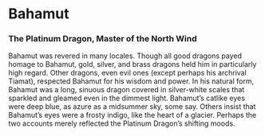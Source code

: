 # Bahamut
### The Platinum Dragon, Master of the North Wind

Bahamut was revered in many locales. Though all good dragons payed homage to Bahamut, gold, silver, and brass dragons held him in particularly high regard. Other dragons, even evil ones (except perhaps his archrival Tiamat), respected Bahamut for his wisdom and power. In his natural form, Bahamut was a long, sinuous dragon covered in silver-white scales that sparkled and gleamed even in the dimmest light. Bahamut’s catlike eyes were deep blue, as azure as a midsummer sky, some say. Others insist that Bahamut’s eyes were a frosty indigo, like the heart of a glacier. Perhaps the two accounts merely reflected the Platinum Dragon’s shifting moods.
